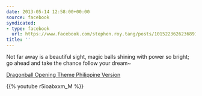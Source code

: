 ```yaml
---
date: 2013-05-14 12:58:00+00:00
source: facebook
syndicated:
- type: facebook
  url: https://www.facebook.com/stephen.roy.tang/posts/10152236262368912
title: ''
---
```


Not far away is a beautiful sight, magic balls shining with power so bright; go ahead and take the chance follow your dream~ 

[Dragonball Opening Theme Philippine Version](https://www.youtube.com/watch?v=r5ioabxxm_M)



{{% youtube r5ioabxxm_M %}}
